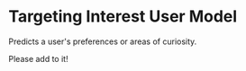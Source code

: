 # Targeting Interest User Model

Predicts a user's preferences or areas of curiosity.

Please add to it!
